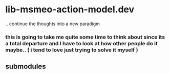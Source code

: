 # lib-msmeo-action-model.dev
.. continue the thoughts into a new paradigm

### this is going to take me quite some time to think about since its a total departure and I have to look at how other people do it maybe.. ( i tend to love just trying to solve it myself )

## submodules
